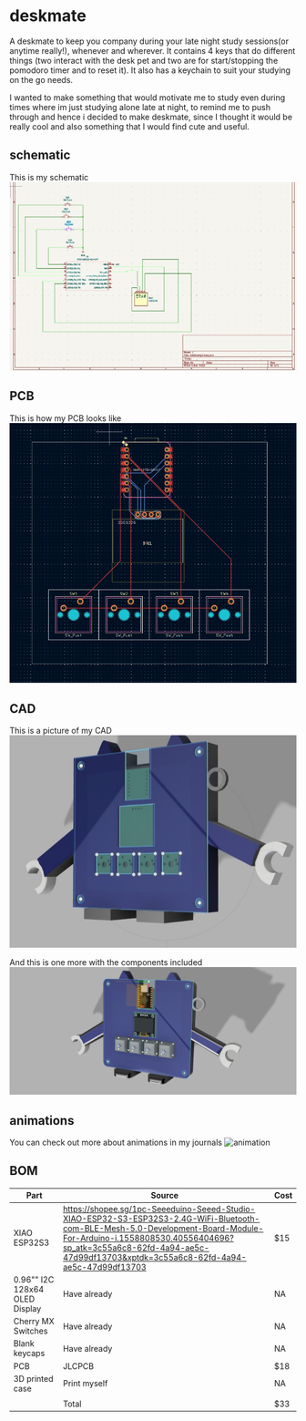 # deskmate
A deskmate to keep you company during your late night study sessions(or anytime really!), whenever and wherever. It contains 4 keys that do different things (two interact with the desk pet and two are for start/stopping the pomodoro timer and to reset it). It also has a keychain to suit your studying on the go needs. 

I wanted to make something that would motivate me to study even during times where im just studying alone late at night, to remind me to push through and hence i decided to make deskmate, since I thought it would be really cool and also something that I would find cute and useful. 

## schematic 
This is my schematic 
![schematic](https://github.com/Valder077/deskmate/blob/main/img/schematic.jpg?raw=true)

## PCB
This is how my PCB looks like 
![pcbdesk](https://github.com/Valder077/deskmate/blob/main/img/pcbdesk.jpg?raw=true)

## CAD
This is a picture of my CAD
![full](https://github.com/Valder077/deskmate/blob/main/img/full.jpg?raw=true)


And this is one more with the components included 
![deskcomponent](https://github.com/Valder077/deskmate/blob/main/img/deskcomponent.png?raw=true)

## animations 
You can check out more about animations in my journals 
![animation](https://github.com/Valder077/deskmate/blob/main/img/animation.gif?raw=true)


## BOM
 
 | Part                           | Source                                                                                                                                                                                                                                                       | Cost |
|--------------------------------|--------------------------------------------------------------------------------------------------------------------------------------------------------------------------------------------------------------------------------------------------------------|------|
| XIAO ESP32S3                   | https://shopee.sg/1pc-Seeeduino-Seeed-Studio-XIAO-ESP32-S3-ESP32S3-2.4G-WiFi-Bluetooth-com-BLE-Mesh-5.0-Development-Board-Module-For-Arduino-i.1558808530.40556404696?sp_atk=3c55a6c8-62fd-4a94-ae5c-47d99df13703&xptdk=3c55a6c8-62fd-4a94-ae5c-47d99df13703 | $15  |
| 0.96"" I2C 128x64 OLED Display | Have already                                                                                                                                                                                                                                                 | NA   |
| Cherry MX Switches             | Have already                                                                                                                                                                                                                                                 | NA   |
| Blank keycaps                  | Have already                                                                                                                                                                                                                                                 | NA   |
| PCB                            | JLCPCB                                                                                                                                                                                                                                                       | $18  |
| 3D printed case                | Print myself                                                                                                                                                                                                                                                 | NA   |
|                                |                                                                                                                                                                                                                                                              |      |
|                                | Total                                                                                                                                                                                                                                                        | $33  |

